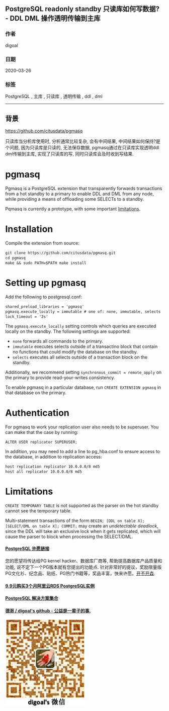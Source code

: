 ## PostgreSQL readonly standby 只读库如何写数据? - DDL DML 操作透明传输到主库    
                    
### 作者                     
digoal                    
                    
### 日期                                                
2020-03-26                     
                    
### 标签                                                      
PostgreSQL , 主库 , 只读库 , 透明传输 , ddl , dml       
                    
----                     
                    
## 背景         
https://github.com/citusdata/pgmasq  
  
只读库当分析库使用时, 分析通常比较复杂, 会有中间结果, 中间结果如何保持?是个问题, 因为只读库是只读的, 无法保存数据, pgmasq通过在只读库实现透明ddl dml传输到主库, 实现了只读库的写, 同时只读库会及时收到写结果.  
  
# pgmasq  
  
Pgmasq is a PostgreSQL extension that transparently forwards transactions from a hot standby to a primary to enable DDL and DML from any node, while providing a means of offloading some SELECTs to a standby.   
  
Pqmasq is currently a prototype, with some important [limitations](#limitations).  
  
# Installation  
  
Compile the extension from source:  
  
```  
git clone https://github.com/citusdata/pgmasq.git  
cd pgmasq  
make && sudo PATH=$PATH make install  
```  
  
# Setting up pgmasq  
  
Add the following to postgresql.conf:  
  
```  
shared_preload_libraries = 'pgmasq'  
pgmasq.execute_locally = immutable # one of: none, immutable, selects  
lock_timeout = '2s'  
```  
  
The `pgmasq.execute_locally` setting controls which queries are executed locally on the standby. The following settings are supported:  
  
- `none` forwards all commands to the primary.  
- `immutable` executes selects outside of a transactino block that contain no functions that could modify the database on the standby.  
- `selects` executes all selects outside of a transaction block on the standby.  
  
Additionally, we recommend setting `synchronous_commit = remote_apply` on the primary to provide read-your-writes consistency.  
  
To enable pgmasq in a particular database, run `CREATE EXTENSION pgmasq` in that database on the primary.  
  
# Authentication  
  
For pgmasq to work your replication user also needs to be superuser. You can make that the case by running:  
  
```  
ALTER USER replicator SUPERUSER;  
```  
  
In addition, you may need to add a line to pg_hba.conf to ensure access to the database, in addition to replication access:  
  
```  
host replication replicator 10.0.0.0/8 md5  
host all replicator 10.0.0.0/8 md5  
```  
  
# Limitations  
  
`CREATE TEMPORARY TABLE` is not supported as the parser on the hot standby cannot see the temporary table.  
  
Multi-statement transactions of the form `BEGIN; [DDL on table X]; [SELECT/DML on table X]; COMMIT;` may create an *undetectable deadlock*, since the DDL will take an exclusive lock when it gets replicated, which will cause the parser to block when processing the SELECT/DML.  
    
  
  
  
  
  
  
  
  
  
  
  
  
  
  
  
  
  
  
  
  
  
  
  
  
  
  
  
  
  
  
  
  
  
  
  
  
  
  
  
  
  
  
  
  
  
  
  
  
  
  
  
  
  
#### [PostgreSQL 许愿链接](https://github.com/digoal/blog/issues/76 "269ac3d1c492e938c0191101c7238216")
您的愿望将传达给PG kernel hacker、数据库厂商等, 帮助提高数据库产品质量和功能, 说不定下一个PG版本就有您提出的功能点. 针对非常好的提议，奖励限量版PG文化衫、纪念品、贴纸、PG热门书籍等，奖品丰富，快来许愿。[开不开森](https://github.com/digoal/blog/issues/76 "269ac3d1c492e938c0191101c7238216").  
  
  
#### [9.9元购买3个月阿里云RDS PostgreSQL实例](https://www.aliyun.com/database/postgresqlactivity "57258f76c37864c6e6d23383d05714ea")
  
  
#### [PostgreSQL 解决方案集合](https://yq.aliyun.com/topic/118 "40cff096e9ed7122c512b35d8561d9c8")
  
  
#### [德哥 / digoal's github - 公益是一辈子的事.](https://github.com/digoal/blog/blob/master/README.md "22709685feb7cab07d30f30387f0a9ae")
  
  
![digoal's wechat](../pic/digoal_weixin.jpg "f7ad92eeba24523fd47a6e1a0e691b59")
  
